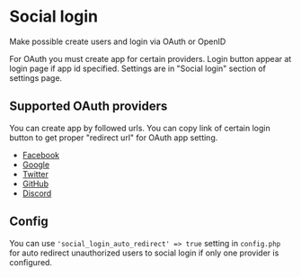 # Social login

Make possible create users and login via OAuth or OpenID

For OAuth you must create app for certain providers. Login button appear at login page if app id specified. Settings are in "Social login" section of settings page.

## Supported OAuth providers

You can create app by followed urls. You can copy link of certain login button to get proper "redirect url" for OAuth app setting.

* [Facebook](https://developers.facebook.com/)
* [Google](https://console.developers.google.com)
* [Twitter](https://apps.twitter.com/)
* [GitHub](https://github.com/settings/developers)
* [Discord](https://discordapp.com/developers/applications/me#top)

## Config

You can use `'social_login_auto_redirect' => true` setting in `config.php` for auto redirect unauthorized users to social login if only one provider is configured.
